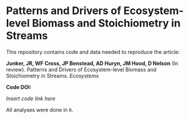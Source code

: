 Patterns and Drivers of Ecosystem-level Biomass and Stoichiometry in
Streams
================

This repository contains code and data needed to reproduce the article:

**Junker, JR, WF Cross, JP Benstead, AD Huryn, JM Hood, D Nelson** (In
review). Patterns and Drivers of Ecosystem-level Biomass and
Stoichiometry in Streams. *Ecosystems*

**Code DOI:**

*Insert code link here*

All analyses were done in `R`.
